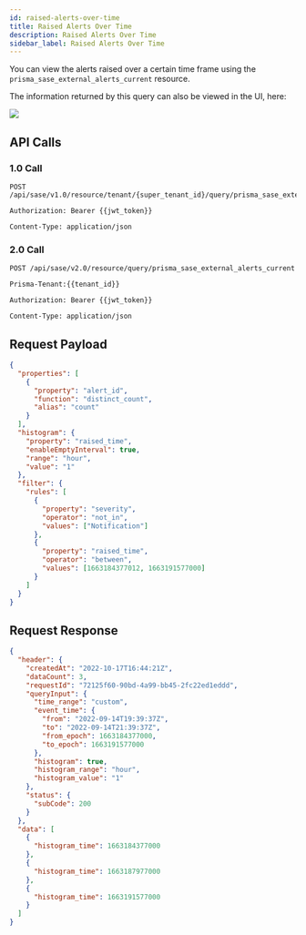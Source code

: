 ```yaml
---
id: raised-alerts-over-time
title: Raised Alerts Over Time
description: Raised Alerts Over Time
sidebar_label: Raised Alerts Over Time
---
```


You can view the alerts raised over a certain time frame using the `prisma_sase_external_alerts_current` resource.

The information returned by this query can also be viewed in the UI, here:

![](/access/img/Alerts_cleared_open_raised_over_time.png)

## API Calls

### 1.0 Call

    POST /api/sase/v1.0/resource/tenant/{super_tenant_id}/query/prisma_sase_external_alerts_current

    Authorization: Bearer {{jwt_token}}

    Content-Type: application/json

### 2.0 Call

    POST /api/sase/v2.0/resource/query/prisma_sase_external_alerts_current

    Prisma-Tenant:{{tenant_id}}

    Authorization: Bearer {{jwt_token}}

    Content-Type: application/json

## Request Payload

```json
{
  "properties": [
    {
      "property": "alert_id",
      "function": "distinct_count",
      "alias": "count"
    }
  ],
  "histogram": {
    "property": "raised_time",
    "enableEmptyInterval": true,
    "range": "hour",
    "value": "1"
  },
  "filter": {
    "rules": [
      {
        "property": "severity",
        "operator": "not_in",
        "values": ["Notification"]
      },
      {
        "property": "raised_time",
        "operator": "between",
        "values": [1663184377012, 1663191577000]
      }
    ]
  }
}
```

## Request Response

```json
{
  "header": {
    "createdAt": "2022-10-17T16:44:21Z",
    "dataCount": 3,
    "requestId": "72125f60-90bd-4a99-bb45-2fc22ed1eddd",
    "queryInput": {
      "time_range": "custom",
      "event_time": {
        "from": "2022-09-14T19:39:37Z",
        "to": "2022-09-14T21:39:37Z",
        "from_epoch": 1663184377000,
        "to_epoch": 1663191577000
      },
      "histogram": true,
      "histogram_range": "hour",
      "histogram_value": "1"
    },
    "status": {
      "subCode": 200
    }
  },
  "data": [
    {
      "histogram_time": 1663184377000
    },
    {
      "histogram_time": 1663187977000
    },
    {
      "histogram_time": 1663191577000
    }
  ]
}
```
